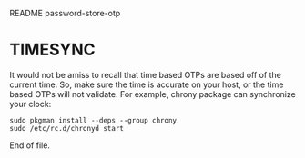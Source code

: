 README password-store-otp


TIMESYNC
========

It would not be amiss to recall that time based OTPs are based off of the
current time.  So, make sure the time is accurate on your host, or the time
based OTPs will not validate.  For example, chrony package can synchronize
your clock:

	sudo pkgman install --deps --group chrony
	sudo /etc/rc.d/chronyd start


End of file.
